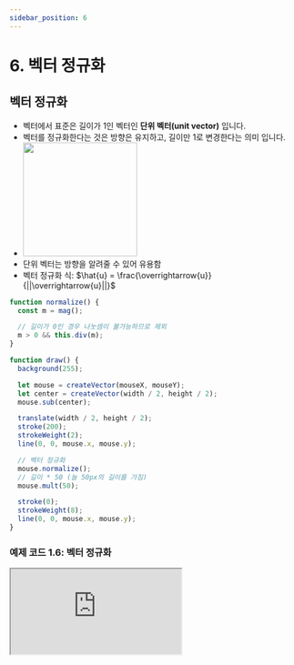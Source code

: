 ```yaml
---
sidebar_position: 6
---
```


# 6. 벡터 정규화

## 벡터 정규화

- 벡터에서 표준은 길이가 1인 벡터인 **단위 벡터(unit vector)** 입니다.
- 벡터를 정규화한다는 것은 방향은 유지하고, 길이만 1로 변경한다는 의미 입니다.
- <img width="200px" src="https://natureofcode.com/static/cceaa06da952441c0e507fc131e6875a/a7874/01_vectors_15.webp"/>
- 단위 벡터는 방향을 알려줄 수 있어 유용함
- 벡터 정규화 식: $\hat{u} = \frac{\overrightarrow{u}}{||\overrightarrow{u}||}$

```js
function normalize() {
  const m = mag();

  // 길이가 0인 경우 나눗셈이 불가능하므로 제외
  m > 0 && this.div(m);
}
```

```js
function draw() {
  background(255);

  let mouse = createVector(mouseX, mouseY);
  let center = createVector(width / 2, height / 2);
  mouse.sub(center);

  translate(width / 2, height / 2);
  stroke(200);
  strokeWeight(2);
  line(0, 0, mouse.x, mouse.y);

  // 벡터 정규화
  mouse.normalize();
  // 길이 * 50 (늘 50px의 길이를 가짐)
  mouse.mult(50);

  stroke(0);
  strokeWeight(8);
  line(0, 0, mouse.x, mouse.y);
}
```

### 예제 코드 1.6: 벡터 정규화

<iframe class="editor" src="https://editor.p5js.org/urbanscratcher/full/8bnhmE3P5"></iframe>
